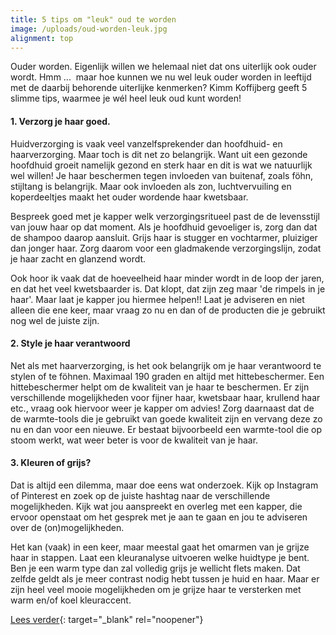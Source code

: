 ```yaml
---
title: 5 tips om "leuk" oud te worden
image: /uploads/oud-worden-leuk.jpg
alignment: top
---
```

Ouder worden. Eigenlijk willen we helemaal niet dat ons uiterlijk ook ouder wordt. Hmm ...&nbsp; maar hoe kunnen we nu wel leuk ouder worden in leeftijd met de daarbij behorende uiterlijke kenmerken? Kimm Koffijberg geeft 5 slimme tips, waarmee je wél heel leuk oud kunt worden\!

#### 1\. Verzorg je haar goed.

Huidverzorging is vaak veel vanzelfsprekender dan hoofdhuid- en haarverzorging. Maar toch is dit net zo belangrijk. Want uit een gezonde hoofdhuid groeit namelijk gezond en sterk haar en dit is wat we natuurlijk wel willen\! Je haar beschermen tegen invloeden van buitenaf, zoals föhn, stijltang is belangrijk. Maar ook invloeden als zon, luchtvervuiling en koperdeeltjes maakt het ouder wordende haar kwetsbaar.

Bespreek goed met je kapper welk verzorgingsritueel past de de levensstijl van jouw haar op dat moment. Als je hoofdhuid gevoeliger is, zorg dan dat de shampoo daarop aansluit. Grijs haar is stugger en vochtarmer, pluiziger dan jonger haar. Zorg daarom voor een gladmakende verzorgingslijn, zodat je haar zacht en glanzend wordt.&nbsp;

Ook hoor ik vaak dat de hoeveelheid haar minder wordt in de loop der jaren, en dat het veel kwetsbaarder is. Dat klopt, dat zijn zeg maar 'de rimpels in je haar'. Maar laat je kapper jou hiermee helpen\!\! Laat je adviseren en niet alleen die ene keer, maar vraag zo nu en dan of de producten die je gebruikt nog wel de juiste zijn.

#### 2\. Style je haar verantwoord

Net als met haarverzorging, is het ook belangrijk om je haar verantwoord te stylen of te föhnen. Maximaal 190 graden en altijd met hittebeschermer. Een hittebeschermer helpt om de kwaliteit van je haar te beschermen. Er zijn verschillende mogelijkheden voor fijner haar, kwetsbaar haar, krullend haar etc., vraag ook hiervoor weer je kapper om advies\! Zorg daarnaast dat de de warmte-tools die je gebruikt van goede kwaliteit zijn en vervang deze zo nu en dan voor een nieuwe. Er bestaat bijvoorbeeld een warmte-tool die op stoom werkt, wat weer beter is voor de kwaliteit van je haar.

#### 3\. Kleuren of grijs?&nbsp;

Dat is altijd een dilemma, maar doe eens wat onderzoek. Kijk op Instagram of Pinterest en zoek op de juiste hashtag naar de verschillende mogelijkheden. Kijk wat jou aanspreekt en overleg met een kapper, die ervoor openstaat om het gesprek met je aan te gaan en jou te adviseren over de (on)mogelijkheden.

Het kan (vaak) in een keer, maar meestal gaat het omarmen van je grijze haar in stappen. Laat een kleuranalyse uitvoeren welke huidtype je bent. Ben je een warm type dan zal volledig grijs je wellicht flets maken. Dat zelfde geldt als je meer contrast nodig hebt tussen je huid en haar. Maar er zijn heel veel mooie mogelijkheden om je grijze haar te versterken met warm en/of koel kleuraccent.&nbsp;

[Lees verder](https://www.wiewathaar.nl/5-tips-om-leuk-oud-te-worden/?fbclid=IwAR07C_jiPQBKo5_9yEkLvrouBYvYGW1zWCfzPNU1s9vWSoVUR1g_fZKyR0A){: target="_blank" rel="noopener"}
